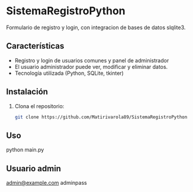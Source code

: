 # SistemaRegistroPython

Formulario de registro y login, con integracion de bases de datos slqlite3.

## Características

- Registro y login de usuarios comunes y panel de administrador
- El usuario administrador puede ver, modificar y eliminar datos.
- Tecnología utilizada (Python, SQLite, tkinter)

## Instalación

1. Clona el repositorio:
   ```bash
   git clone https://github.com/Matirivarola89/SistemaRegistroPython

## Uso
python main.py

## Usuario admin
admin@example.com
adminpass
